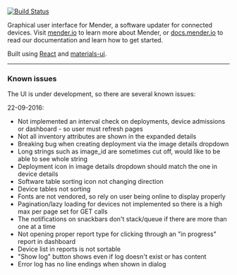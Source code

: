 #
[![Build Status](https://travis-ci.com/mendersoftware/gui.svg?token=rx8YqsZ2ZyaopcMPmDmo&branch=master)](https://travis-ci.com/mendersoftware/gui)

Graphical user interface for Mender, a software updater for connected devices. 
Visit [mender.io](https://mender.io) to learn more about Mender, or 
[docs.mender.io](https://docs.mender.io) to read our documentation and learn 
how to get started.

Built using [React](https://facebook.github.io/react/) and 
[materials-ui](material-ui.com/#/). 

---

### Known issues
The UI is under development, so there are several known issues:

22-09-2016:
- Not implemented an interval check on deployments, device admissions or 
dashboard - so user must refresh pages
- Not all inventory attributes are shown in the expanded details
- Breaking bug when creating deployment via the image details dropdown
- Long strings such as image_id are sometimes cut off, would like to be able 
to see whole string
- Deployment icon in image details dropdown should match the one in device 
details
- Software table sorting icon not changing direction
- Device tables not sorting
- Fonts are not vendored, so rely on user being online to display properly
- Pagination/lazy loading for devices not implemented so there is a high max 
per page set for GET calls
- The notifications on snackbars don't stack/queue if there are more than one 
at a time
- Not opening proper report type for clicking through an "in progress" report 
in dashboard 
- Device list in reports is not sortable
- "Show log" button shows even if log doesn't exist or has content
- Error log has no line endings when shown in dialog